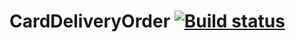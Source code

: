 # CardDeliveryOrder [![Build status](https://ci.appveyor.com/api/projects/status/1r7ts9xok09ll5w7/branch/main?svg=true)](https://ci.appveyor.com/project/danil7k/carddeliveryorder)
